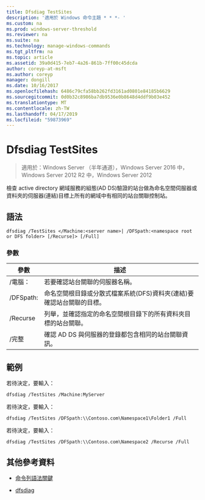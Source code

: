 ```yaml
---
title: Dfsdiag TestSites
description: '適用於 Windows 命令主題 * * *- '
ms.custom: na
ms.prod: windows-server-threshold
ms.reviewer: na
ms.suite: na
ms.technology: manage-windows-commands
ms.tgt_pltfrm: na
ms.topic: article
ms.assetid: 39a0d415-7eb7-4a26-861b-7ff00c45dcda
author: coreyp-at-msft
ms.author: coreyp
manager: dongill
ms.date: 10/16/2017
ms.openlocfilehash: 6486c79cfa58bb262fd3161ad0801e84185b6629
ms.sourcegitcommit: 0d0b32c8986ba7db9536e0b8648d4ddf9b03e452
ms.translationtype: MT
ms.contentlocale: zh-TW
ms.lasthandoff: 04/17/2019
ms.locfileid: "59873969"
---
```

# <a name="dfsdiag-testsites"></a>Dfsdiag TestSites

>適用於：Windows Server （半年通道），Windows Server 2016 中，Windows Server 2012 R2 中，Windows Server 2012

檢查 active directory 網域服務的組態\(AD DS\)驗證的站台做為命名空間伺服器或資料夾的伺服器\(連結\)目標上所有的網域中有相同的站台關聯控制站。  
  
  
  
## <a name="syntax"></a>語法  
  
```  
dfsdiag /TestSites </Machine:<server name>| /DFSpath:<namespace root or DFS folder> [/Recurse]> [/Full]  
```  
  
### <a name="parameters"></a>參數  
  
|參數|描述|  
|-------|--------|  
|\/電腦：<server name>|若要確認站台關聯的伺服器名稱。|  
|\/DFSpath:<namespace root or DFS folder>|命名空間根目錄或分散式檔案系統\(DFS\)資料夾\(連結\)要確認站台關聯的目標。|  
|\/Recurse|列舉，並確認指定的命名空間根目錄下的所有資料夾目標的站台關聯。|  
|\/完整|確認 AD DS 與伺服器的登錄都包含相同的站台關聯資訊。|  
  
## <a name="BKMK_Examples"></a>範例  
若待決定，要輸入：  
  
```  
dfsdiag /TestSites /Machine:MyServer  
```  
  
若待決定，要輸入：  
  
```  
dfsdiag /TestSites /DFSpath:\\Contoso.com\Namespace1\Folder1 /Full  
```  
  
若待決定，要輸入：  
  
```  
dfsdiag /TestSites /DFSpath:\\Contoso.com\Namespace2 /Recurse /Full  
```  
  
## <a name="additional-references"></a>其他參考資料  
  
-   [命令列語法關鍵](command-line-syntax-key.md)  
  
-   [dfsdiag](dfsdiag.md)  
  

